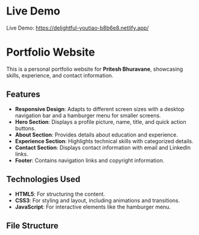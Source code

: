# Live Demo
Live Demo: https://delightful-youtiao-b8b6e8.netlify.app/

# Portfolio Website

This is a personal portfolio website for **Pritesh Bhuravane**, showcasing skills, experience, and contact information.



## Features

- **Responsive Design**: Adapts to different screen sizes with a desktop navigation bar and a hamburger menu for smaller screens.
- **Hero Section**: Displays a profile picture, name, title, and quick action buttons.
- **About Section**: Provides details about education and experience.
- **Experience Section**: Highlights technical skills with categorized details.
- **Contact Section**: Displays contact information with email and LinkedIn links.
- **Footer**: Contains navigation links and copyright information.

## Technologies Used

- **HTML5**: For structuring the content.
- **CSS3**: For styling and layout, including animations and transitions.
- **JavaScript**: For interactive elements like the hamburger menu.

## File Structure
